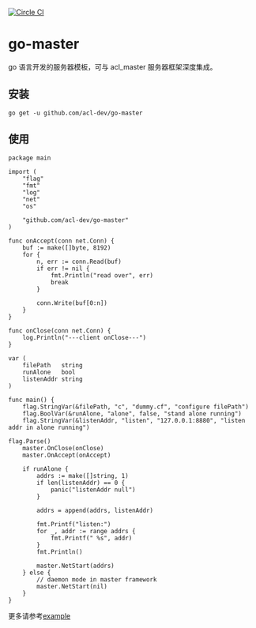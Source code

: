 [![Circle CI](https://circleci.com/gh/acl-dev/go-master.svg?style=svg)](https://circleci.com/gh/acl-dev/go-master)


# go-master
go 语言开发的服务器模板，可与 acl_master 服务器框架深度集成。


## 安装

	go get -u github.com/acl-dev/go-master


## 使用

    package main

    import (
        "flag"
        "fmt"
        "log"
        "net"
        "os"

        "github.com/acl-dev/go-master"
    )

    func onAccept(conn net.Conn) {
        buf := make([]byte, 8192)
        for {
            n, err := conn.Read(buf)
            if err != nil {
                fmt.Println("read over", err)
                break
            }

            conn.Write(buf[0:n])
        }
    }

    func onClose(conn net.Conn) {
        log.Println("---client onClose---")
    }

    var (
        filePath   string
        runAlone   bool
        listenAddr string
    )

    func main() {
        flag.StringVar(&filePath, "c", "dummy.cf", "configure filePath")
        flag.BoolVar(&runAlone, "alone", false, "stand alone running")
        flag.StringVar(&listenAddr, "listen", "127.0.0.1:8880", "listen addr in alone running")

	flag.Parse()
        master.OnClose(onClose)
        master.OnAccept(onAccept)

        if runAlone {
            addrs := make([]string, 1)
            if len(listenAddr) == 0 {
                panic("listenAddr null")
            }

            addrs = append(addrs, listenAddr)

            fmt.Printf("listen:")
            for _, addr := range addrs {
                fmt.Printf(" %s", addr)
            }
            fmt.Println()

            master.NetStart(addrs)
        } else {
            // daemon mode in master framework
            master.NetStart(nil)
        }
    }


更多请参考[example](https://github.com/acl-dev/go-master/tree/master/examples/)


